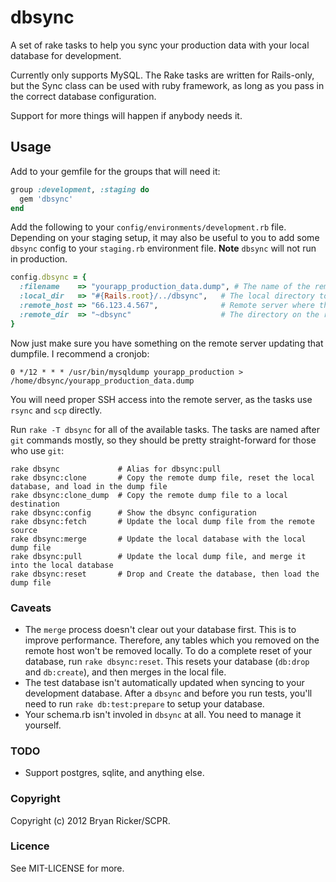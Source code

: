 # dbsync

A set of rake tasks to help you sync your production 
data with your local database for development.

Currently only supports MySQL. The Rake tasks are written for Rails-only,
but the Sync class can be used with ruby framework, as long as you pass in the
correct database configuration.

Support for more things will happen if anybody needs it.


## Usage

Add to your gemfile for the groups that will need it:

```ruby
group :development, :staging do
  gem 'dbsync'
end
```

Add the following to your `config/environments/development.rb` 
file. Depending on your staging setup, it may also be useful 
to you to add some `dbsync` config to your `staging.rb` 
environment file. **Note** `dbsync` will not run in production.

```ruby
config.dbsync = {
  :filename    => "yourapp_production_data.dump", # The name of the remote dumpfile.
  :local_dir   => "#{Rails.root}/../dbsync",   # The local directory to store the dump file.
  :remote_host => "66.123.4.567",              # Remote server where the dumpfile is located.
  :remote_dir  => "~dbsync"                    # The directory on the remote server where the dumpfile is.
}
```

Now just make sure you have something on the remote 
server updating that dumpfile. I recommend a cronjob:

    0 */12 * * * /usr/bin/mysqldump yourapp_production > /home/dbsync/yourapp_production_data.dump


You will need proper SSH access into the remote server, 
as the tasks use `rsync` and `scp` directly.

Run `rake -T dbsync` for all of the available tasks. The 
tasks are named after `git` commands mostly, so they
should be pretty straight-forward for those who use `git`:

```
rake dbsync             # Alias for dbsync:pull
rake dbsync:clone       # Copy the remote dump file, reset the local database, and load in the dump file
rake dbsync:clone_dump  # Copy the remote dump file to a local destination
rake dbsync:config      # Show the dbsync configuration
rake dbsync:fetch       # Update the local dump file from the remote source
rake dbsync:merge       # Update the local database with the local dump file
rake dbsync:pull        # Update the local dump file, and merge it into the local database
rake dbsync:reset       # Drop and Create the database, then load the dump file
```


### Caveats

* The `merge` process doesn't clear out your database first. This is to improve performance. Therefore, any tables which you removed on the remote host won't be removed locally. To do a complete reset of your database, run `rake dbsync:reset`. This resets your database (`db:drop` and `db:create`), and then merges in the local file.
* The test database isn't automatically updated when syncing to your development database. After a `dbsync` and before you run tests, you'll need to run `rake db:test:prepare` to setup your database.
* Your schema.rb isn't involed in `dbsync` at all. You need to manage it yourself.


### TODO

- Support postgres, sqlite, and anything else.


### Copyright

Copyright (c) 2012 Bryan Ricker/SCPR.

### Licence

See MIT-LICENSE for more.
